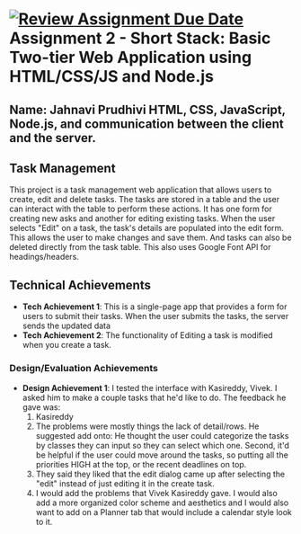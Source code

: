 [![Review Assignment Due Date](https://classroom.github.com/assets/deadline-readme-button-22041afd0340ce965d47ae6ef1cefeee28c7c493a6346c4f15d667ab976d596c.svg)](https://classroom.github.com/a/DsjExVX_)
Assignment 2 - Short Stack: Basic Two-tier Web Application using HTML/CSS/JS and Node.js
===
Name: Jahnavi Prudhivi
HTML, CSS, JavaScript, Node.js, and communication between the client and the server.
---
## Task Management
This project is a task management web application that allows users to create, edit and delete tasks. The tasks are stored in a table and the user can interact with the table to perform these actions.
It has one form for creating new asks and another for editing existing tasks. When the user selects "Edit" on a task, the task's details are populated into the edit form.
This allows the user to make changes and save them. And tasks can also be deleted directly from the task table. This also uses Google Font API for headings/headers.

## Technical Achievements
- **Tech Achievement 1**: This is a single-page app that provides a form for users to submit their tasks. When the user submits the tasks, the server sends the updated data
- **Tech Achievement 2**: The functionality of Editing a task is modified when you create a task.

### Design/Evaluation Achievements
- **Design Achievement 1**: I tested the interface with Kasireddy, Vivek. I asked him to make a couple tasks that he'd like to do. The feedback he gave was:
  1. Kasireddy
  2. The problems were mostly things the lack of detail/rows. He suggested add onto: He thought the user could categorize the tasks by classes they can input so they can select which one. Second, it'd be helpful if the user could move around the tasks, so putting all the priorities HIGH at the top, or the recent deadlines on top.
  3. They said they liked that the edit dialog came up after selecting the "edit" instead of just editing it in the create task.
  4. I would add the problems that Vivek Kasireddy gave. I would also add a more organized color scheme and aesthetics and I would also want to add on a Planner tab that would include a calendar style look to it.